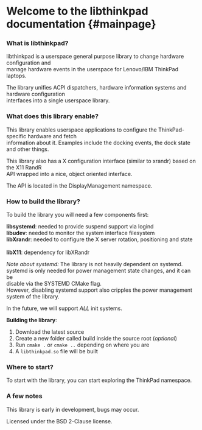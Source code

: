 Welcome to the libthinkpad documentation 	{#mainpage}
============

### What is libthinkpad?

libthinkpad is a userspace general purpose library to change hardware configuration and <br>
manage hardware events in the userspace for Lenovo/IBM ThinkPad laptops. <br>

The library unifies ACPI dispatchers, hardware information systems and hardware configuration <br>
interfaces into a single userspace library. <br>

### What does this library enable?

This library enables userspace applications to configure the ThinkPad-specific hardware and fetch <br>
information about it. Examples include the docking events, the dock state and other things. <br>

This library also has a X configuration interface (similar to xrandr) based on the X11 RandR <br>
API wrapped into a nice, object oriented interface. <br>

The API is located in the DisplayManagement namespace.

### How to build the library?

To build the library you will need a few components first: <br>

__libsystemd__: needed to provide suspend support via logind  <br>
__libudev__: needed to monitor the system interface filesystem   <br>
__libXrandr__: needed to configure the X server rotation, positioning and state <br>    
__libX11__: dependency for libXRandr    <br>

*Note about systemd:* The library is not heavily dependent on systemd. <br>
systemd is only needed for power management state changes, and it can be <br> 
disable via the SYSTEMD CMake flag. <br>
However, disabling systemd support also cripples the power management system of the library. <br>

In the future, we will support *ALL* init systems. <br>

__Building the library__:

1) Download the latest source   <br>
2) Create a new folder called build inside the source root (*optional*)    <br>
3) Run `cmake .` or `cmake ..` depending on where you are     <br>
3) A `libthinkpad.so` file will be built    <br>

### Where to start?

To start with the library, you can start exploring the ThinkPad namespace. <br>

### A few notes

This library is early in development, bugs may occur. <br>

Licensed under the BSD 2-Clause license.

